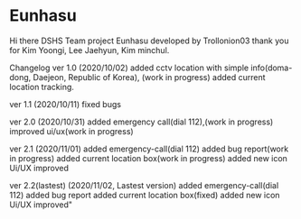 # Eunhasu
Hi there
DSHS Team project Eunhasu
developed by Trollonion03
thank you for Kim Yoongi, Lee Jaehyun, Kim minchul.

Changelog
ver 1.0 (2020/10/02)
added cctv location with simple info(doma-dong, Daejeon, Republic of Korea), (work in progress)
added current location tracking.

ver 1.1 (2020/10/11)
fixed bugs

ver 2.0 (2020/10/31)
added emergency call(dial 112),(work in progress)
improved ui/ux(work in progress)

ver 2.1 (2020/11/01)
added emergency-call(dial 112)
added bug report(work in progress)
added current location box(work in progress)
added new icon
Ui/UX improved

ver 2.2(lastest) (2020/11/02, Lastest version)
added emergency-call(dial 112)
added bug report
added current location box(fixed)
added new icon
Ui/UX improved"
